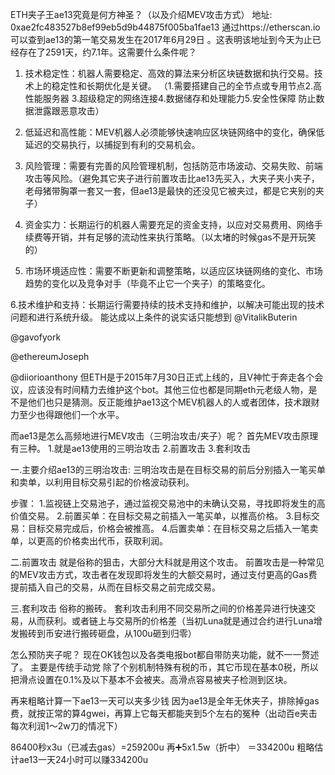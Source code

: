 ETH夹子王ae13究竟是何方神圣？（以及介绍MEV攻击方式）
  地址:  0xae2fc483527b8ef99eb5d9b44875f005ba1fae13
   通过https://etherscan.io可以查到ae13的第一笔交易发生在2017年6月29日 。这表明该地址到今天为止已经存在了2591天，约7.1年。这需要什么条件呢？

1. 技术稳定性：机器人需要稳定、高效的算法来分析区块链数据和执行交易。技术上的稳定性和长期优化是关键。
（1.需要搭建自己的全节点或专用节点2.高性能服务器 3.超级稳定的网络连接4.数据储存和处理能力5.安全性保障 防止数据泄露跟恶意攻击）

2. 低延迟和高性能：MEV机器人必须能够快速响应区块链网络中的变化，确保低延迟的交易执行，以捕捉到有利的交易机会。

3. 风险管理：需要有完善的风险管理机制，包括防范市场波动、交易失败、前端攻击等风险。（避免其它夹子进行前置攻击比ae13先买入，大夹子夹小夹子，老母猪带胸罩一套又一套，但ae13是最快的还没见它被夹过，都是它夹别的夹子）

4. 资金实力：长期运行的机器人需要充足的资金支持，以应对交易费用、网络手续费等开销，并有足够的流动性来执行策略。（以太堵的时候gas不是开玩笑的）

5. 市场环境适应性：需要不断更新和调整策略，以适应区块链网络的变化、市场趋势的变化以及竞争对手（毕竟不止它一个夹子）的策略变化。

6.技术维护和支持：长期运行需要持续的技术支持和维护，以解决可能出现的技术问题和进行系统升级。
  能达成以上条件的说实话只能想到 
@VitalikButerin

@gavofyork

@ethereumJoseph

@diiorioanthony
   但ETH是于2015年7月30日正式上线的，且V神忙于奔走各个会议，应该没有时间精力去维护这个bot。其他三位也都是同期eth元老级人物，是不是他们也只是猜测。反正能维护ae13这个MEV机器人的人或者团体，技术跟财力至少也得跟他们一个水平。

而ae13是怎么高频地进行MEV攻击（三明治攻击/夹子）呢？
  首先MEV攻击原理有三种。
1.就是ae13使用的三明治攻击
2.前置攻击
3.套利攻击

  一.主要介绍ae13的三明治攻击:
  三明治攻击是在目标交易的前后分别插入一笔买单和卖单，以利用目标交易引起的价格波动获利。

步骤：
1.监视链上交易池子，通过监视交易池中的未确认交易，寻找即将发生的高价值交易。
2.前置买单：在目标交易之前插入一笔买单，以推高价格。
3.目标交易：目标交易完成后，价格会被推高。
4.后置卖单：在目标交易之后插入一笔卖单，以更高的价格卖出代币，获取利润。

二.前置攻击
  就是俗称的狙击，大部分大科就是用这个攻击。
  前置攻击是一种常见的MEV攻击方式，攻击者在发现即将发生的大额交易时，通过支付更高的Gas费提前插入自己的交易，从而在目标交易之前完成交易。

三.套利攻击
  俗称的搬砖。
  套利攻击利用不同交易所之间的价格差异进行快速交易，从而获利。或者链上与交易所的价格差（当初Luna就是通过合约进行Luna增发搬砖到币安进行搬砖砸盘，从100u砸到归零）

怎么预防夹子呢？
现在OK钱包以及各类电报bot都自带防夹功能，就不一一赘述了。
主要是传统手动党
除了个别机制特殊有税的币，其它币现在基本0税，所以把滑点设置在0.1%及以下基本不会被夹。高滑点容易被夹子检测到区块。

再来粗略计算一下ae13一天可以夹多少钱
因为ae13是全年无休夹子，排除掉gas费，就按正常的算4gwei，再算上它每天都能夹到5个左右的冤种（出动百e夹击每次利润1～2w刀的情况下）

86400秒x3u（已减去gas）=259200u
再➕5x1.5w（折中）
＝334200u
粗略估计ae13一天24小时可以赚334200u

